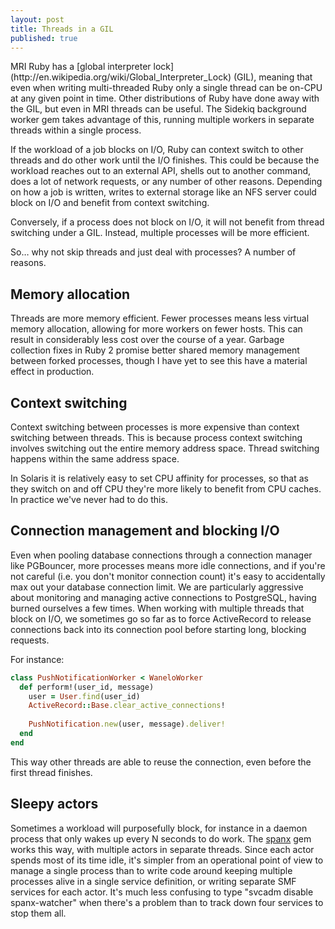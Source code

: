 ```yaml
---
layout: post
title: Threads in a GIL
published: true
---
```


<article>
MRI Ruby has a [global interpreter
lock](http://en.wikipedia.org/wiki/Global_Interpreter_Lock) (GIL),
meaning that even when writing multi-threaded Ruby only a single thread
can be on-CPU at any given point in time. Other distributions of Ruby
have done away with the GIL, but even in MRI threads can be useful. The
Sidekiq background worker gem takes advantage of this, running multiple
workers in separate threads within a single process.

If the workload of a job blocks on I/O, Ruby can context switch to other
threads and do other work until the I/O finishes. This could be because
the workload reaches out to an external API, shells out to another
command, does a lot of network requests, or any number of other reasons.
Depending on how a job is written, writes to external storage like an NFS
server could block on I/O and benefit from context switching.

Conversely, if a process does not block on I/O, it will not benefit
from thread switching under a GIL. Instead, multiple processes will be
more efficient.

So… why not skip threads and just deal with processes? A number of
reasons.
</article>

## Memory allocation
Threads are more memory efficient. Fewer processes means less virtual
memory allocation, allowing for more workers on fewer hosts. This can
result in considerably less cost over the course of a year. Garbage
collection fixes in Ruby 2 promise better shared memory management
between forked processes, though I have yet to see this have a material
effect in production.

## Context switching
Context switching between processes is more expensive than context
switching between threads. This is because process context switching
involves switching out the entire memory address space. Thread switching
happens within the same address space.

In Solaris it is relatively easy to set CPU affinity for processes, so
that as they switch on and off CPU they're more likely to benefit from
CPU caches. In practice we've never had to do this.

## Connection management and blocking I/O
Even when pooling database connections through a connection manager like
PGBouncer, more processes means more idle connections, and if you're not
careful (i.e. you don't monitor connection count) it's easy to
accidentally max out your database connection limit. We are particularly
aggressive about monitoring and managing active connections to
PostgreSQL, having burned ourselves a few times. When working with
multiple threads that block on I/O, we sometimes go so far as to force
ActiveRecord to release connections back into its connection pool before
starting long, blocking requests.

For instance:

```ruby
class PushNotificationWorker < WaneloWorker
  def perform!(user_id, message)
    user = User.find(user_id)
    ActiveRecord::Base.clear_active_connections!
    
    PushNotification.new(user, message).deliver!
  end
end
```

This way other threads are able to reuse the connection, even before the
first thread finishes.

## Sleepy actors
Sometimes a workload will purposefully block, for instance in a daemon
process that only wakes up every N seconds to do work. The 
[spanx](https://github.com/wanelo/spanx) gem works this way, with multiple
actors in separate threads. Since each actor spends most of its time
idle, it's simpler from an operational point of view to manage a single
process than to write code around keeping multiple processes alive in a
single service definition, or writing separate SMF services for each
actor. It's much less confusing to type "svcadm disable spanx-watcher"
when there's a problem than to track down four services to stop them
all.

